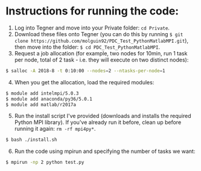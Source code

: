 # Instructions for running the code:
1. Log into Tegner and move into your Private folder: `cd Private`.
2. Download these files onto Tegner (you can do this by running `$ git clone https://github.com/molguin92/PDC_Test_PythonMatlabMPI.git`), then move into the folder: `$ cd PDC_Test_PythonMatlabMPI`.
3. Request a job allocation (for example, two nodes for 10min, run 1 task per node, total of 2 task - i.e. they will execute on two distinct nodes):
```bash
$ salloc -A 2018-8 -t 0:10:00 --nodes=2 --ntasks-per-node=1
``` 
4. When you get the allocation, load the required modules:
```bash
$ module add intelmpi/5.0.3
$ module add anaconda/py36/5.0.1
$ module add matlab/r2017a
```
5. Run the install script I've provided (downloads and installs the required Python MPI library). If you've already run it before, clean up before running it again: `rm -rf mpi4py*`.
```bash
$ bash ./install.sh
```
6. Run the code using mpirun and specifying the number of tasks we want:
```bash
$ mpirun -np 2 python test.py
```
